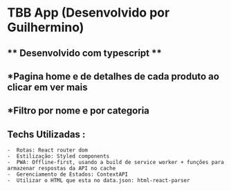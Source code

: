 # TBB App (Desenvolvido por Guilhermino)

## ** Desenvolvido com typescript **

## \*Pagina home e de detalhes de cada produto ao clicar em ver mais

## \*Filtro por nome e por categoria

## Techs Utilizadas :

    -  Rotas: React router dom
    -  Estilização: Styled components
    -  PWA: Offline-first, usando a build de service worker + funções para armazenar respostas da API no cache
    -  Gerenciamento de Estados: ContextAPI
    -  Utilizar o HTML que esta no data.json: html-react-parser
